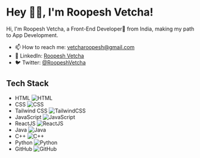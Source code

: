 # Hey 👋🏽, I'm Roopesh Vetcha!

Hi, I'm Roopesh Vetcha, a Front-End Developer🚀 from India, making my path to App Development.

- 📫 How to reach me: [vetcharoopesh@gmail.com](mailto:vetcharoopesh@gmail.com)
- 💼 LinkedIn: [Roopesh Vetcha](https://www.linkedin.com/in/vetcharoopesh/)
- 🐦 Twitter: [@RoopeshVetcha](https://twitter.com/RoopeshVetcha)

## Tech Stack

- HTML ![HTML](https://img.shields.io/badge/-HTML-E34F26?style=flat&logo=html5&logoColor=white)
- CSS ![CSS](https://img.shields.io/badge/-CSS-1572B6?style=flat&logo=css3&logoColor=white)
- Tailwind CSS ![TailwindCSS](https://img.shields.io/badge/Tailwind_CSS-38B2AC?style=for-the-badge&logo=tailwind-css&logoColor=white)
- JavaScript ![JavaScript](https://img.shields.io/badge/-JavaScript-F7DF1E?style=flat&logo=javascript&logoColor=black)
- ReactJS ![ReactJS](https://img.shields.io/badge/-ReactJs-61DAFB?logo=react&logoColor=white&style=for-the-badge)
- Java ![Java](https://img.shields.io/badge/-Java-007396?style=flat&logo=java&logoColor=white)
- C++ ![C++](https://img.shields.io/badge/-C++-00599C?style=flat&logo=c%2B%2B&logoColor=white)
- Python ![Python](https://img.shields.io/badge/-Python-3776AB?style=flat&logo=python&logoColor=white)
- GitHub ![GitHub](https://img.shields.io/badge/-GitHub-181717?style=flat&logo=github&logoColor=white)

